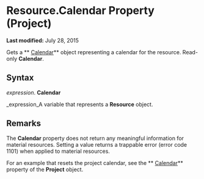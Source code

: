 
# Resource.Calendar Property (Project)

 **Last modified:** July 28, 2015

Gets a  ** [Calendar](2d3b0f05-4762-0058-15d4-47e1d2b9d9a9.md)** object representing a calendar for the resource. Read-only **Calendar**.

## Syntax

 _expression_. **Calendar**

 _expression_A variable that represents a  **Resource** object.


## Remarks

The  **Calendar** property does not return any meaningful information for material resources. Setting a value returns a trappable error (error code 1101) when applied to material resources.

For an example that resets the project calendar, see the  ** [Calendar](0496a31e-7469-57e0-7675-ac9c6677f992.md)** property of the **Project** object.

